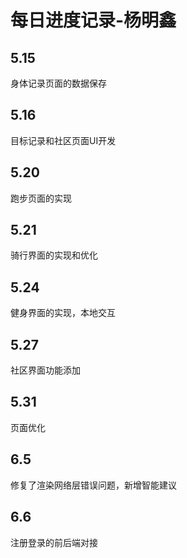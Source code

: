# 每日进度记录-杨明鑫

## 5.15

身体记录页面的数据保存
## 5.16

目标记录和社区页面UI开发

## 5.20

跑步页面的实现

## 5.21

骑行界面的实现和优化

## 5.24

健身界面的实现，本地交互

## 5.27

社区界面功能添加

## 5.31

页面优化

## 6.5

修复了渲染网络层错误问题，新增智能建议

## 6.6

注册登录的前后端对接